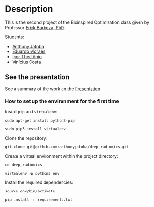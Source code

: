 # Description

This is the second project of the Bioinspired Optimization class given by Professor [Erick Barboza, PhD](https://sites.google.com/ic.ufal.br/erick/).

Students:
* [Anthony Jatobá](https://github.com/anthonyjatoba/)
* [Eduardo Moraes](https://github.com/dudummv/)
* [Igor Theotônio](https://github.com/igortheotonio/)
* [Vinícius Costa](https://github.com/viniciuscostass/)

## See the presentation

See a summary of the work on the [Presentation](https://github.com/anthonyjatoba/deep_radiomics/blob/master/Presentation.pdf)

### How to set up the environment for the first time

Install `pip` and `virtualenv`:

`sudo apt-get install python3-pip`

`sudo pip3 install virtualenv`

Clone the repository:

`git clone git@github.com:anthonyjatoba/deep_radiomics.git`

Create a virtual environment within the project directory:

`cd deep_radiomics`

`virtualenv -p python3 env`

Install the required dependencies:

`source env/bin/activate`

`pip install -r requirements.txt`

